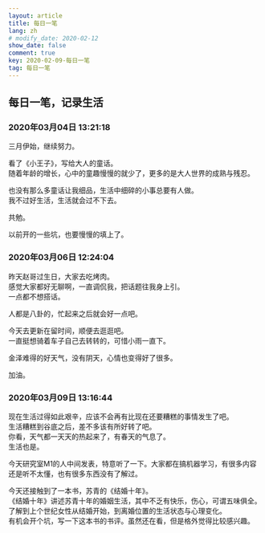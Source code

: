 ```yaml
---
layout: article
title: 每日一笔
lang: zh
# modify_date: 2020-02-12
show_date: false
comment: true
key: 2020-02-09-每日一笔
tag: 每日一笔
---
```


## 每日一笔，记录生活
### 2020年03月04日 13:21:18 
三月伊始，继续努力。 

看了《小王子》，写给大人的童话。  
随着年龄的增长，心中的童趣慢慢的就少了，更多的是大人世界的成熟与残忍。  

也没有那么多童话让我细品，生活中细碎的小事总要有人做。  
我不过好生活，生活就会过不下去。

共勉。

以前开的一些坑，也要慢慢的填上了。

### 2020年03月06日 12:24:04
昨天赵哥过生日，大家去吃烤肉。  
感觉大家都好无聊啊，一直调侃我，把话题往我身上引。  
一点都不想搭话。

人都是八卦的，忙起来之后就会好一点吧。

今天去更新在留时间，顺便去逛逛吧。  
一直挺想骑着车子自己去转转的，可惜小雨一直下。

金泽难得的好天气，没有阴天，心情也变得好了很多。  

加油。

### 2020年03月09日 13:16:44
现在生活过得如此艰辛，应该不会再有比现在还要糟糕的事情发生了吧。  
生活糟糕到谷底之后，差不多该有所好转了吧。  
你看，天气都一天天的热起来了，有春天的气息了。  
生活也是。

今天研究室M1的人中间发表，特意听了一下。大家都在搞机器学习，有很多内容还是听不太懂，也有很多东西没有了解过。

今天还接触到了一本书，苏青的《结婚十年》。  
《结婚十年》讲述苏青十年的婚姻生活，其中不乏有快乐，伤心，可谓五味俱全。  
了解到上个世纪女性从结婚开始，到离婚位置的生活状态与心理变化。  
有机会开个坑，写一下这本书的书评。虽然还在看，但是格外觉得比较感兴趣。
